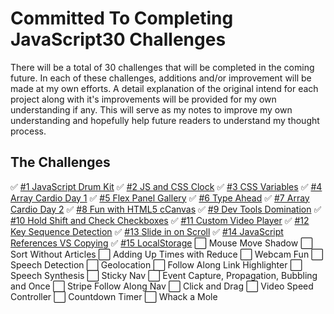 # Committed To Completing JavaScript30 Challenges
There will be a total of 30 challenges that will be completed in the coming future. In each of these challenges, additions and/or improvement will be made at my own efforts. A detail explanation of the original intend for each project along with it's improvements will be provided for my own understanding if any. This will serve as my notes to improve my own understanding and hopefully help future readers to understand my thought process.

## The Challenges
✅ [#1 JavaScript Drum Kit](https://github.com/nnsh93/JavaScript30-Challenges/tree/main/Challenge%20%231%20-%20JavaScript%20Drum%20Kit)
✅ [#2 JS and CSS Clock](https://github.com/nnsh93/JavaScript30-Challenges/tree/main/Challenge%20%232%20-%20JS%20and%20CSS%20Clock)
✅ [#3 CSS Variables](https://github.com/nnsh93/JavaScript30-Challenges/tree/main/Challenge%20%233%20-%20CSS%20Variables)
✅ [#4 Array Cardio Day 1](https://github.com/nnsh93/JavaScript30-Challenges/tree/main/Challenge%20%234%20-%20Array%20Cardio%20Day%201)
✅ [#5 Flex Panel Gallery](https://github.com/nnsh93/JavaScript30-Challenges/tree/main/Challenge%20%235%20-%20Flex%20Panel%20Gallery)
✅ [#6 Type Ahead](https://github.com/nnsh93/JavaScript30-Challenges/tree/main/Challenge%20%236%20-%20Type%20Ahead)
✅ [#7 Array Cardio Day 2](https://github.com/nnsh93/JavaScript30-Challenges/tree/main/Challenge%20%237%20-%20Cardio%20Array%202)
✅ [#8 Fun with HTML5 cCanvas](https://github.com/nnsh93/JavaScript30-Challenges/tree/main/Challenge%20%238%20-%20Fun%20with%20HTML5%20Canvas)
✅ [#9 Dev Tools Domination](https://github.com/nnsh93/JavaScript30-Challenges/tree/main/Challenge%20%239%20-%20Dev%20Tools%20Domination)
✅ [#10 Hold Shift and Check Checkboxes](https://github.com/nnsh93/JavaScript30-Challenges/tree/main/Challenge%20%2310%20-%20%20Hold%20Shift%20and%20Check%20Checkboxes)
✅ [#11 Custom Video Player](https://github.com/nnsh93/JavaScript30-Challenges/tree/main/Challenge%20%2311%20-%20Custom%20Video%20Player)
✅ [#12 Key Sequence Detection](https://github.com/nnsh93/JavaScript30-Challenges/tree/main/Challenge%20%2312%20-%20Key%20Sequence%20Detection)
✅ [#13 Slide in on Scroll](https://github.com/nnsh93/JavaScript30-Challenges/tree/main/Challenge%20%2313%20-%20Slide%20in%20on%20Scroll)
✅ [#14 JavaScript References VS Copying](https://github.com/nnsh93/JavaScript30-Challenges/tree/main/Challenge%20%2314%20-%20JavaScript%20References%20VS%20Copying)
✅ [#15 LocalStorage](https://github.com/nnsh93/JavaScript30-Challenges/tree/main/Challenge%20%2315%20-%20LocalStorage)
⬜️ Mouse Move Shadow
⬜️ Sort Without Articles
⬜️ Adding Up Times with Reduce
⬜️ Webcam Fun
⬜️ Speech Detection
⬜️ Geolocation
⬜️ Follow Along Link Highlighter
⬜️ Speech Synthesis
⬜️ Sticky Nav
⬜️ Event Capture, Propagation, Bubbling and Once
⬜️ Stripe Follow Along Nav
⬜️ Click and Drag
⬜️ Video Speed Controller
⬜️ Countdown Timer
⬜️ Whack a Mole
